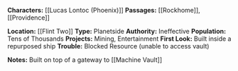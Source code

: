 **Characters:** [[Lucas Lontoc (Phoenix)]]
**Passages:** [[Rockhome]], [[Providence]]

**Location:** [[Flint Two]]
**Type:** Planetside
**Authority:** Ineffective
**Population:** Tens of Thousands
**Projects:** Mining, Entertainment
**First Look:** Built inside a repurposed ship
**Trouble:** Blocked Resource (unable to access vault)

**Notes:**
Built on top of a gateway to [[Machine Vault]]